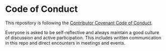 # Code of Conduct

This repository is following the [Contributor Covenant Code of Conduct](https://github.com/rl-institut/super-repo/blob/production/CODE_OF_CONDUCT.md). <br>

Everyone is asked to be self-reflective and always maintain a good culture
of discussion and active participation.
This includes written communication in this repo and direct encounters in meetings and events.
